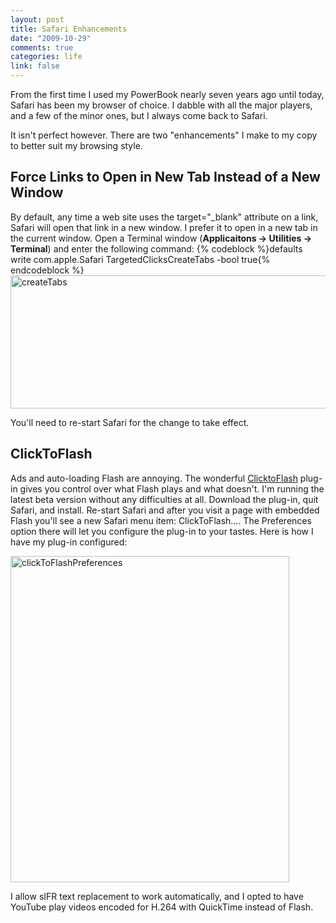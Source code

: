 ```yaml
--- 
layout: post
title: Safari Enhancements
date: "2009-10-29"
comments: true
categories: life
link: false
---
```

From the first time I used my PowerBook nearly seven years ago until today, Safari has been my browser of choice. I dabble with all the major players, and a few of the minor ones, but I always come back to Safari.

It isn't perfect however. There are two "enhancements" I make to my copy to better suit my browsing style.
## Force Links to Open in New Tab Instead of a New Window
By default, any time a web site uses the target="_blank" attribute on a link, Safari will open that link in a new window. I prefer it to open in a new tab in the current window. Open a Terminal window (<strong>Applicaitons -&gt; Utilities -&gt; Terminal</strong>) and enter the following command:
{% codeblock %}defaults write com.apple.Safari TargetedClicksCreateTabs -bool true{% endcodeblock %}
<img class="aligncenter size-full wp-image-2123" title="createTabs" src="http://zanshin.net/wp-content/uploads/2009/10/createTabs.png" alt="createTabs" width="505" height="213" />

You'll need to re-start Safari for the change to take effect.
## ClickToFlash
Ads and auto-loading Flash are annoying. The wonderful <a title="ClickToFlash" href="http://rentzsch.github.com/clicktoflash/" target="_blank">ClicktoFlash</a> plug-in gives you control over what Flash plays and what doesn't. I'm running the latest beta version without any difficulties at all. Download the plug-in, quit Safari, and install. Re-start Safari and after you visit a page with embedded Flash you'll see a new Safari menu item: ClickToFlash.... The Preferences option there will let you configure the plug-in to your tastes. Here is how I have my plug-in configured:

<img class="aligncenter size-full wp-image-2124" title="clickToFlashPreferences" src="http://zanshin.net/wp-content/uploads/2009/10/clickToFlashPreferences.png" alt="clickToFlashPreferences" width="446" height="522" />

I allow sIFR text replacement to work automatically, and I opted to have YouTube play videos encoded for H.264 with QuickTime instead of Flash.
